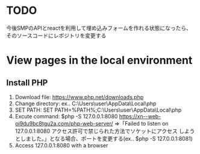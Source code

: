 # TODO
今後SMPのAPIとreactを利用して埋め込みフォームを作れる状態になったら、そのソースコードにレポジトリを変更する

# View pages in the local environment
## Install PHP
1. Download file: https://www.php.net/downloads.php
2. Change directory: ex.. C:\Users\user\AppData\Local\php
3. SET PATH: SET PATH=%PATH%;C:\Users\user\AppData\Local\php
4. Excute command: $php -S 127.0.0.1:8080
https://xn--web-oi9du9bc8tgu2a.com/php-web-server/
=>「Failed to listen on 127.0.0.1:8080 アクセス許可で禁じられた方法でソケットにアクセス しようとしました。」となる場合、ポートを変更する(ex.. $php -S 127.0.0.1:8081)
5. Access 127.0.0.1:8080 with a browser